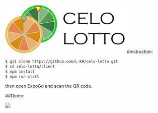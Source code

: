 ![](https://github.com/L-KH/celo-lotto/blob/master/client/assets/logo.png)
#instruction:
```
$ git clone https://github.com/L-KH/celo-lotto.git
$ cd celo-lotto/client
$ npm install
$ npm run start
```
then open ExpoGo and scan the QR code.

##Demo:

![](https://github.com/L-KH/celo-lotto/blob/master/20210411-130646.gif)


